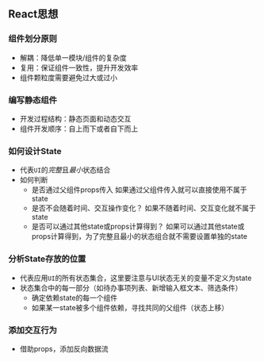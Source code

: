 ## React思想

### 组件划分原则
- 解耦：降低单一模块/组件的复杂度
- 复用：保证组件一致性，提升开发效率
- 组件颗粒度需要避免过大或过小

### 编写静态组件
- 开发过程结构：静态页面和动态交互
- 组件开发顺序：自上而下或者自下而上

### 如何设计State
- 代表`UI`的*完整*且*最小*状态结合
- 如何判断
  - 是否通过父组件props传入
  如果通过父组件传入就可以直接使用不属于state
  - 是否不会随着时间、交互操作变化？
  如果不随着时间、交互变化就不属于state
  - 是否可以通过其他state或props计算得到？
  如果可以通过其他state或props计算得到，为了完整且最小的状态组合就不需要设置单独的state

### 分析State存放的位置
- 代表应用`UI`的所有状态集合，这里要注意与UI状态无关的变量不定义为state
- 状态集合中的每一部分（如待办事项列表、新增输入框文本、筛选条件）
  - 确定依赖state的每一个组件
  - 如果某一state被多个组件依赖，寻找共同的父组件（状态上移）

### 添加交互行为
- 借助props，添加反向数据流
  